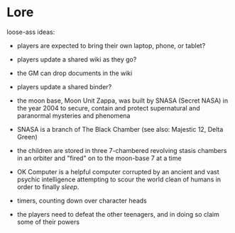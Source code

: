 # Lore

loose-ass ideas:

* players are expected to bring their own laptop, phone, or tablet?
* players update a shared wiki as they go?
* the GM can drop documents in the wiki
* players update a shared binder?


* the moon base, Moon Unit Zappa, was built by SNASA (Secret NASA) in the year 2004 to secure, contain and protect supernatural and paranormal mysteries and phenomena
* SNASA is a branch of The Black Chamber (see also: Majestic 12, Delta Green)
* the children are stored in three 7-chambered revolving stasis chambers in an orbiter and "fired" on to the moon-base 7 at a time
* OK Computer is a helpful computer corrupted by an ancient and vast psychic intelligence attempting to scour the world clean of humans in order to finally _sleep_.
* timers, counting down over character heads
* the players need to defeat the other teenagers, and in doing so claim some of their powers